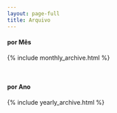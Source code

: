 ```yaml
---
layout: page-full
title: Arquivo
---
```

#### por Mês
{% include monthly_archive.html %}

<br/>

#### por Ano
{% include yearly_archive.html %}
